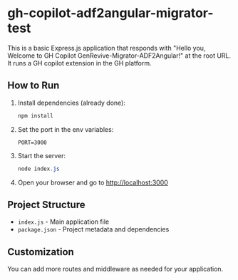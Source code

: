 # gh-copilot-adf2angular-migrator-test

This is a basic Express.js application that responds with "Hello you, Welcome to GH Copilot GenRevive-Migrator-ADF2Angular!" at the root URL. It runs a GH copilot extension in the GH platform.

## How to Run

1. Install dependencies (already done):
   ```powershell
   npm install
   ```
2. Set the port in the env variables:
   ```env
   PORT=3000
   ```
3. Start the server:
   ```powershell
   node index.js
   ```
4. Open your browser and go to [http://localhost:3000](http://localhost:3000)

## Project Structure

- `index.js` - Main application file
- `package.json` - Project metadata and dependencies

## Customization
You can add more routes and middleware as needed for your application.

